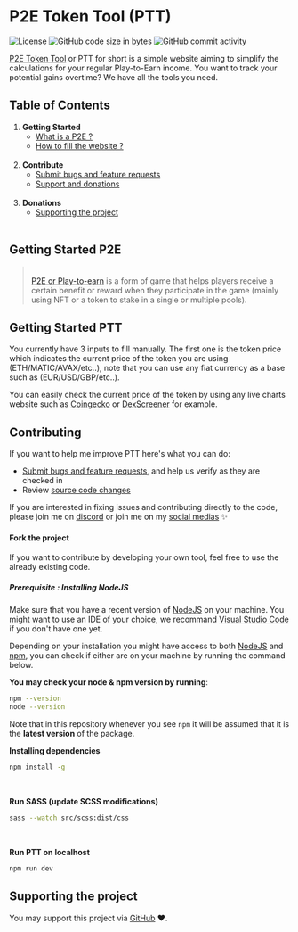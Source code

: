 # P2E Token Tool (PTT)
![License](https://img.shields.io/static/v1?label=license&message=MIT&color=green) ![GitHub code size in bytes](https://img.shields.io/github/languages/code-size/JustGritt/Random-ROI-Tool) ![GitHub commit activity](https://img.shields.io/github/commit-activity/m/JustGritt/Random-ROI-Tool)

[P2E Token Tool](#) or PTT for short is a simple website aiming to simplify the calculations for your regular Play-to-Earn income. You want to track your potential gains overtime? We have all the tools you need.
<br>

## Table of Contents

1. **Getting Started**
    - [What is a P2E ?](#getting-started-p2e)
    - [How to fill the website ?](#getting-started-ptt)
    <br>
2. **Contribute**
    - [Submit bugs and feature requests](#contributing)
    - [Support and donations](#contributing)
    <br>
3. **Donations** 
    - [Supporting the project](#supporting-the-project)
    <br>

## Getting Started P2E

> <br>[P2E or Play-to-earn](https://coinmarketcap.com/alexandria/glossary/play-to-earn-play2earn) is a form of game that helps players receive a certain benefit or reward when they participate in the game (mainly using NFT or a token to stake in a single or multiple pools). 
> <br>
> 
## Getting Started PTT

You currently have 3 inputs to fill manually. The first one is the token price which indicates the current price of the token you are using (ETH/MATIC/AVAX/etc..), note that you can use any fiat currency as a base such as (EUR/USD/GBP/etc..).

You can easily check the current price of the token by using any live charts website such as [Coingecko](https://www.coingecko.com/) or [DexScreener](https://dexscreener.com/) for example.

## Contributing

If you want to help me improve PTT here's what you can do:

* [Submit bugs and feature requests](#), and help us verify as they are checked in
* Review [source code changes](#)

If you are interested in fixing issues and contributing directly to the code, please join me on [discord](#) or join me on my [social medias](#) ✨



#### Fork the project

If you want to contribute by developing your own tool, feel free to use the already existing code. 

##### Prerequisite : Installing NodeJS

Make sure that you have a recent version of [NodeJS](https://nodejs.dev/download/) on your machine.
You might want to use an IDE of your choice, we recommand [Visual Studio Code](https://code.visualstudio.com/Download) if you don't have one yet.   

Depending on your installation you might have access to both [NodeJS](https://nodejs.dev/download/) and [npm](https://nodejs.dev/download/), you can check if either are on your machine by running the command below. 

**You may check your node & npm version by running**:

```bash
npm --version 
node --version
```

Note that in this repository whenever you see `npm` it will be assumed that it is the **latest version** of the package.
<br>

**Installing dependencies**
```bash
npm install -g
```
<br>

**Run SASS (update SCSS modifications)**
```bash
sass --watch src/scss:dist/css
```
<br>

**Run PTT on localhost**
```bash
npm run dev
```

## Supporting the project

You may support this project via ️[GitHub](https://github.com/sponsors/JustGritt) ❤️.